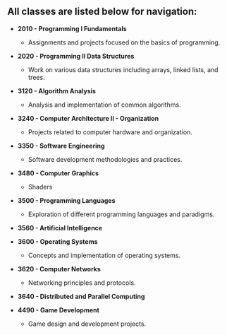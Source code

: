## All classes are listed below for navigation:

- **2010 - Programming I Fundamentals**
  - Assignments and projects focused on the basics of programming.
- **2020 - Programming II Data Structures**
  - Work on various data structures including arrays, linked lists, and trees.
- **3120 - Algorithm Analysis**
  - Analysis and implementation of common algorithms.
- **3240 - Computer Architecture II - Organization**
  - Projects related to computer hardware and organization.
- **3350 - Software Engineering**
  - Software development methodologies and practices.
- **3480 - Computer Graphics**
  - Shaders
- **3500 - Programming Languages**
  - Exploration of different programming languages and paradigms.
- **3560 - Artificial Intelligence**

- **3600 - Operating Systems**
  - Concepts and implementation of operating systems.
- **3620 - Computer Networks**
  - Networking principles and protocols.
- **3640 - Distributed and Parallel Computing**
  
- **4490 - Game Development**
  - Game design and development projects.
